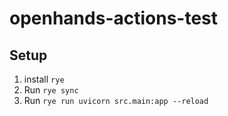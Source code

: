 # openhands-actions-test


## Setup

1. install `rye`
2. Run `rye sync`
3. Run `rye run uvicorn src.main:app --reload`
